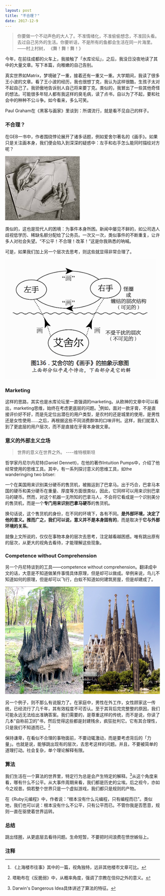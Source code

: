 ```yaml
---
layout: post
title: "不合理？"
date: 2017-12-9
---
```



> 你要做一个不动声色的大人了。不准情绪化，不准偷偷想念，不准回头看。去过自己另外的生活。你要听话，不是所有的鱼都会生活在同一片海里。  
——村上村树， 《舞！舞！舞！》


今年，在前往成都的火车上，我接触了「水库论坛」，之后，我没日没夜地读了其中的大量文章。写下本篇，向稚嫩的自己告别。

真实世界如Matrix，梦境破了一重，接着还有一重又一重。大学期间，我读了很多王小波的文章。看了王小波的经历，我也很想丁克，我认为这样很酷，生孩子太对不起自己了。我骄傲地告诉别人自己将来要丁克。类似的，我冒出了一些其他奇怪的想法。可能很多年轻人都有我这样的臭毛病，读了点书，自以为了不起，要和社会中的种种不公斗争。如今看来，多么可笑。

Paul Graham在《黑客与画家》里谈到：所谓流行，就是看不见自己的样子。 


### 不合理？

在GEB一书中，作者围绕悖论展开了诸多话题，例如爱舍尔著名的《画手》。如果只是关注画本身，我们便会陷入到深深的疑惑中：左手和右手怎么能同时描绘对方呢？


![爱舍尔的《画手》](https://github.com/terrificjhony/image_store/blob/master/escher-hands.jpeg?raw=true)

类似的，这也是现代人的困境：为事件本身所困。新闻中屡见不鲜的，如公司选人歧视低学历、稀缺名额分配给了公务员。一次又一次，类似事件的不断重复，让许多人对社会失望。“不公平！不合理！改革！”这是你我熟悉的呐喊。

可是，如果我们加上另一个层次去思考，则这些就显得非常合理了。

![](https://github.com/terrificjhony/image_store/blob/master/paradox-answer.png?raw=true)

### Marketing

这样的思路，其实也是水库论坛里一直强调的marketing。从欧神的文章中可以看出，marketing思维，始终在考虑更底层的问题。[^1]例如，面对一款牙膏，不是直接评价好不好，而是先定位出潜在的用户类型，是农村的还是城里的使用，是男性还是女性使用......之后，再根据这些不同消费群体的口味评判。这样，我们就潜入到了更底层的用户层次，而不是直接在牙膏本身做文章。

### 意义的外部主义立场

> 世界的意义在世界之外。
----维特根斯坦

哲学家丹尼尔丹尼特(Daniel Dennett)，在他的著作Intuition Pumps中，介绍了他经常使用的思维工具。其中，有一系列探讨意义的思维工具，如the wanderinging two bitser:

一个在美国用来识别美分硬币的售货机，被搬运到了巴拿马。出于巧合，巴拿马本国的硬币和美分硬币在重量、厚度等方面很类似，因此，它同样可以用来识别巴拿马的硬币。然而，对这个机器一无所知的巴拿马人，不会将它看成是一个识别美分的售货机，而是一个**专门用来识别巴拿马硬币**的售货机。

换句话说，这个售货机的身份，在不同的环境下，各有不同。**是外部环境，决定了他的意义。**推而广之，我们可以说，意义**并不是本身固有的**，而是取决于**它与外部环境的关系**。

就像上文所说的，仅仅在事物本身的层次去思考，注定越看越困惑。唯有跳出原有的层次，从更大的视角去看待，才能理解这些现象。

### Competence without Comprehension



另一个丹尼特谈到的工具——competence without comprehension。翻译成中文的话，大意是不知道做某件事情具体原理，但是却可以做成。举例来说，鸟儿不知道如何的原理，但是却可以飞行，白蚁不知道如何建筑房屋，但是却建成了。


![](https://github.com/terrificjhony/image_store/blob/master/termites-castle-Gaudi.jpg?raw=true)

另一个例子，则不那么有说服力了。在家庭中，男性在外工作，女性顾家这一传统，已经流行了几千年，其有效程度不可否认。至于其背后完完整整的原因，我们可能永远无法给出准确答案。我们需要的，是尊重这样的传统，而不是说，你读了几本"自称前卫的"书，然后觉得这些都是封建残余，疯狂批判它。它有其合理性，只是我们不知道而已。[^2]

保持谦卑，在看似不合理的事物面前，不要动辄激动，而是要考虑背后的「力量」。也就是说，能够跳出现有的层次，去思考这样的问题。并且，不要被简单的道理打动。社会复杂，单个理论解释有限。

### 算法

我们生活在一个算法的世界里，特定行为总是会产生特定的解释。[^3]从这个角度来看，哪有什么不公平。从大事件周期来看，我们都是历史的尘埃。后之视今，亦如今之视昔。倘若整个世界只是一个虚拟游戏，我们都只是规则的产物。

在《Ruby元编程》中，作者说：“根本没有什么元编程，只有编程而已”。类似地，我们也可以说：根本没有什么不公平，只有公平而已。不管你我是否愿意，规则一直在驱使着世界运转。


### 总结

跳出怪圈，从更底层去看待问题。生命短暂，不要把时间浪费在愤世嫉俗上。


### 注释
[^1]: 《上海楼市往事》其中的一篇，视角独特，远非其他楼市文章可比。
[^2]: 塔勒布在《反脆弱》中，从概率角度，强调了宗教在信仰之外的意义。
[^3]: Darwin's Dangerous Idea具体讲述了算法的特征。

